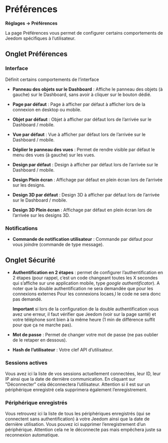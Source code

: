 # Préférences
**Réglages → Préférences**

La page Préférences vous permet de configurer certains comportements de Jeedom spécifiques à l’utilisateur.

## Onglet Préférences

### Interface

Définit certains comportements de l’interface

- **Panneau des objets sur le Dashboard** : Affiche le panneau des objets (à gauche) sur le Dashboard, sans avoir à cliquer sur le bouton dédié.
- **Page par défaut** : Page à afficher par défaut à afficher lors de la connexion en desktop ou mobile.
- **Objet par défaut** : Objet à afficher par défaut lors de l’arrivée sur le Dashboard / mobile.

- **Vue par défaut** : Vue à afficher par défaut lors de l’arrivée sur le Dashboard / mobile.
- **Déplier le panneau des vues** : Permet de rendre visible par défaut le menu des vues (à gauche) sur les vues.

- **Design par défaut** : Design à afficher par défaut lors de l’arrivée sur le Dashboard / mobile.
- **Design Plein écran** : Affichage par défaut en plein écran lors de l’arrivée sur les designs.

- **Design 3D par défaut** : Design 3D à afficher par défaut lors de l’arrivée sur le Dashboard / mobile.
- **Design 3D Plein écran** : Affichage par défaut en plein écran lors de l’arrivée sur les designs 3D.

### Notifications

- **Commande de notification utilisateur** : Commande par défaut pour vous joindre (commande de type message).

## Onglet Sécurité

- **Authentification en 2 étapes** : permet de configurer l’authentification en 2 étapes (pour rappel, c’est un code changeant toutes les X secondes qui s’affiche sur une application mobile, type *google authentificator*). A noter que la double authentification ne sera demandée que pour les connexions externes Pour les connexions locaes,l le code ne sera donc pas demandé.

  **Important** si lors de la configuration de la double authentification vous avez une erreur, il faut  vérifier que Jeedom (voir sur la page santé) et votre téléphone sont bien à la même heure (1 min de différence suffit pour que ça ne marche pas).

- **Mot de passe** : Permet de changer votre mot de passe (ne pas oublier de le retaper en dessous).

- **Hash de l’utilisateur** : Votre clef API d’utilisateur.

### Sessions actives

Vous avez ici la liste de vos sessions actuellement connectées, leur ID, leur IP ainsi que la date de dernière communication. En cliquant sur "Déconnecter" cela déconnectera l’utilisateur. Attention si il est sur un périphérique enregistré cela supprimera également l’enregistrement.

### Périphérique enregistrés

Vous retrouvez ici la liste de tous les périphériques enregistrés (qui se connectent sans authentification) à votre Jeedom ainsi que la date de dernière utilisation.
Vous pouvez ici supprimer l’enregistrement d’un périphérique. Attention cela ne le déconnecte pas mais empêchera juste sa reconnexion automatique.
